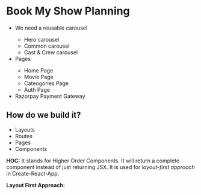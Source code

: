 # Book My Show Planning

<ul>
<li>We need a reusable carousel</li>
<ul>
<li>Hero carousel</li>
<li>Common carousel</li>
<li>Cast & Crew carousel</li>
</ul>
<li>Pages</li>
<ul>
<li>Home Page</li>
<li>Movie Page</li>
<li>Cateogories Page</li>
<li>Auth Page</li>
</ul>
<li>Razorpay Payment Gateway</li>
</ul>

## How do we build it?

<ul>
<li>Layouts</li>
<li>Routes</li>
<li>Pages</li>
<li>Components</li>
</ul>

<b>HOC:</b> It stands for Higher Order Components. It will return a complete component instead of just returning JSX. It is used for <i>layout-first approach</i> in Create-React-App.

<b>Layout First Approach: </b>
